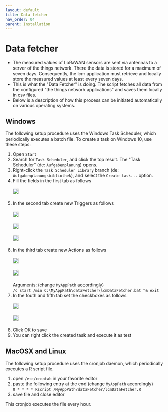 ```yaml
---
layout: default
title: Data fetcher
nav_order: 04
parent: Installation
---
```

# Data fetcher
- The measured values of LoRaWAN sensors are sent via antennas to a server of the things network. There the data is stored for a maximum of seven days. Consequently, the lcm application must retrieve and locally store the measured values at least every seven days.
- This is what the "Data Fetcher" is doing. The script fetches all data from the configured "the things network applications" and saves them locally in csv files.
- Below is a description of how this process can be initiated automatically on various operating systems.

## Windows
The following setup procedure uses the Windows Task Scheduler, which periodically executes a batch file.
To create a task on Windows 10, use these steps:

1. Open `Start`
1. Search for `Task Scheduler`, and click the top result. The "Task Scheduler" (de: `Aufgabenplanung`) opens.
1. Right-click the `Task Scheduler Library` branch (de: `Aufgabenplanungsbibliothek`), and select the `Create task...` option.
1. Fill the fields in the first tab as follows<br><br>
   <img src="https://raw.githubusercontent.com/hslu-ige-laes/lcm/master/docs/assets/images/installationDataFetcher_01.PNG" style="border:1px solid lightgrey"/><br><br>
1. In the second tab create new Triggers as follows<br><br>
   <img src="https://raw.githubusercontent.com/hslu-ige-laes/lcm/master/docs/assets/images/installationDataFetcher_02.PNG" style="border:1px solid lightgrey"/><br><br>
   <img src="https://raw.githubusercontent.com/hslu-ige-laes/lcm/master/docs/assets/images/installationDataFetcher_03.PNG" style="border:1px solid lightgrey"/><br><br>
   <img src="https://raw.githubusercontent.com/hslu-ige-laes/lcm/master/docs/assets/images/installationDataFetcher_04.PNG" style="border:1px solid lightgrey"/><br><br>
1. In the third tab create new Actions as follows<br><br>
   <img src="https://raw.githubusercontent.com/hslu-ige-laes/lcm/master/docs/assets/images/installationDataFetcher_05.PNG" style="border:1px solid lightgrey"/><br><br>
   <img src="https://raw.githubusercontent.com/hslu-ige-laes/lcm/master/docs/assets/images/installationDataFetcher_06.PNG" style="border:1px solid lightgrey"/><br><br>
   Arguments: (change `MyAppPath` accordingly)<br>
   `/c start /min C:\MyAppPath\dataFetcher\lcmDataFetcher.bat ^& exit`<br>
1. In the fouth and fifth tab set the checkboxes as follows<br><br>
   <img src="https://raw.githubusercontent.com/hslu-ige-laes/lcm/master/docs/assets/images/installationDataFetcher_07.PNG" style="border:1px solid lightgrey"/><br><br>
   <img src="https://raw.githubusercontent.com/hslu-ige-laes/lcm/master/docs/assets/images/installationDataFetcher_08.PNG" style="border:1px solid lightgrey"/><br><br>
1. Click OK to save
1. You can right click the created task and execute it as test


## MacOSX and Linux
The following setup procedure uses the cronjob daemon, which periodically executes a R script file.

1. open `/etc/crontab` in your favorite editor
1. paste the following entry at the end (change `MyAppPath` accordingly)<br>
   `0 * * * * Rscript /MyAppPath/dataFetcher/lcmDataFetcher.R`
1. save file and close editor

This cronjob executes the file every hour.